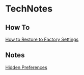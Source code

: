 # TechNotes

## How To

[How to Restore to Factory Settings](RestoreToFactory.md)

## Notes

[Hidden Preferences](HiddenPrefs.md)
